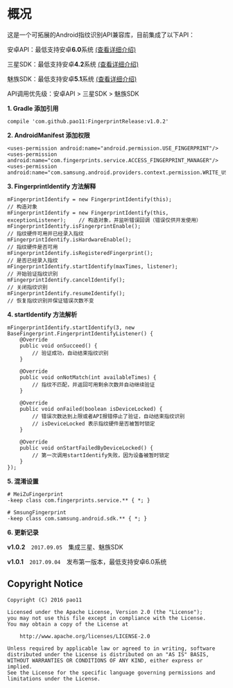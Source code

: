 # 概况

这是一个可拓展的Android指纹识别API兼容库，目前集成了以下API：

安卓API：最低支持安卓**6.0**系统 [(查看详细介绍)](https://developer.android.com/reference/android/support/v4/hardware/fingerprint/FingerprintManagerCompat.html)

三星SDK：最低支持安卓**4.2**系统 [(查看详细介绍)](http://developer.samsung.com/galaxy/pass#)

魅族SDK：最低支持安卓**5.1**系统 [(查看详细介绍)](http://open-wiki.flyme.cn/index.php?title=%E6%8C%87%E7%BA%B9%E8%AF%86%E5%88%ABAPI)

API调用优先级：安卓API > 三星SDK > 魅族SDK

**1. Gradle 添加引用**

    compile 'com.github.pao11:FingerprintRelease:v1.0.2'

**2. AndroidManifest 添加权限**

    <uses-permission android:name="android.permission.USE_FINGERPRINT"/>
    <uses-permission android:name="com.fingerprints.service.ACCESS_FINGERPRINT_MANAGER"/>
    <uses-permission android:name="com.samsung.android.providers.context.permission.WRITE_USE_APP_FEATURE_SURVEY"/>

**3. FingerprintIdentify 方法解释**

    mFingerprintIdentify = new FingerprintIdentify(this);                       // 构造对象
    mFingerprintIdentify = new FingerprintIdentify(this, exceptionListener);    // 构造对象，并监听错误回调（错误仅供开发使用）
    mFingerprintIdentify.isFingerprintEnable();                                 // 指纹硬件可用并已经录入指纹
    mFingerprintIdentify.isHardwareEnable();                                    // 指纹硬件是否可用
    mFingerprintIdentify.isRegisteredFingerprint();                             // 是否已经录入指纹
    mFingerprintIdentify.startIdentify(maxTimes, listener);                     // 开始验证指纹识别
    mFingerprintIdentify.cancelIdentify();                                      // 关闭指纹识别
    mFingerprintIdentify.resumeIdentify();                                      // 恢复指纹识别并保证错误次数不变

**4. startIdentify 方法解析**

    mFingerprintIdentify.startIdentify(3, new BaseFingerprint.FingerprintIdentifyListener() {
        @Override
        public void onSucceed() {
            // 验证成功，自动结束指纹识别
        }

        @Override
        public void onNotMatch(int availableTimes) {
            // 指纹不匹配，并返回可用剩余次数并自动继续验证
        }

        @Override
        public void onFailed(boolean isDeviceLocked) {
            // 错误次数达到上限或者API报错停止了验证，自动结束指纹识别
            // isDeviceLocked 表示指纹硬件是否被暂时锁定
        }

        @Override
        public void onStartFailedByDeviceLocked() {
            // 第一次调用startIdentify失败，因为设备被暂时锁定
        }
    });

**5. 混淆设置**

    # MeiZuFingerprint
    -keep class com.fingerprints.service.** { *; }
    
    # SmsungFingerprint
    -keep class com.samsung.android.sdk.** { *; }

**6. 更新记录**

**v1.0.2**　`2017.09.05`　集成三星、魅族SDK

**v1.0.1**　`2017.09.04`　发布第一版本，最低支持安卓6.0系统

## Copyright Notice ##
``` 
Copyright (C) 2016 pao11

Licensed under the Apache License, Version 2.0 (the "License");
you may not use this file except in compliance with the License.
You may obtain a copy of the License at

    http://www.apache.org/licenses/LICENSE-2.0

Unless required by applicable law or agreed to in writing, software
distributed under the License is distributed on an "AS IS" BASIS,
WITHOUT WARRANTIES OR CONDITIONS OF ANY KIND, either express or implied.
See the License for the specific language governing permissions and
limitations under the License.
 ```
